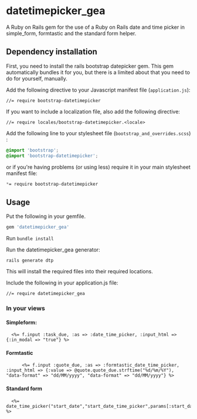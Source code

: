 datetimepicker_gea
==================

A Ruby on Rails gem for the use of a Ruby on Rails date and time picker in simple_form, formtastic and the standard form helper.

## Dependency installation

First, you need to install the rails bootstrap datepicker gem. This gem automatically bundles it for you, but there is a limited about that you need to do for yourself, manually.

Add the following directive to your Javascript manifest file (`application.js`):

    //= require bootstrap-datetimepicker

If you want to include a localization file, also add the following directive:

    //= require locales/bootstrap-datetimepicker.<locale>

Add the following line to your stylesheet file (`bootstrap_and_overrides.scss`) :

```scss
@import 'bootstrap';
@import 'bootstrap-datetimepicker';
```

or if you're having problems (or using less) require it in your main stylesheet manifest file:

```scss
*= require bootstrap-datetimepicker
```

## Usage


Put the following in your gemfile.

```ruby
gem 'datetimepicker_gea'
```

Run ```bundle install```


Run the datetimepicker_gea generator:

```
rails generate dtp
```

This will install the required files into their required locations.

Include the following in your application.js file:


```
//= require datetimepicker_gea
```

### In your views

#### Simpleform:

```
  <%= f.input :task_due, :as => :date_time_picker, :input_html => {:in_modal => "true"} %>

```

#### Formtastic

```
      <%= f.input :quote_due, :as => :formtastic_date_time_picker, :input_html => {:value => @quote.quote_due.strftime("%d/%m/%Y"), "data-format" => "dd/MM/yyyy", "data-format" => "dd/MM/yyyy"} %>
```

#### Standard form

```
  <%= date_time_picker("start_date","start_date_time_picker",params[:start_date].to_s,"dd/MM/yyyy") %>

```